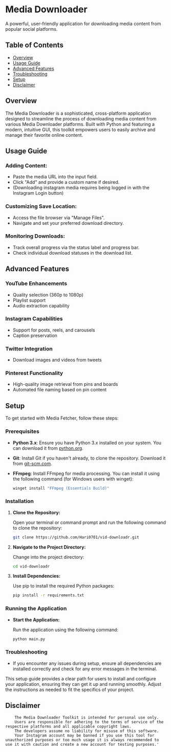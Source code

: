 # Media Downloader

A powerful, user-friendly application for downloading media content from popular social platforms.

## Table of Contents

- [Overview](#overview)
- [Usage Guide](#usage-guide)
- [Advanced Features](#advanced-features)
- [Troubleshooting](#troubleshooting)
- [Setup](#setup)
- [Disclaimer](#disclaimer)


## Overview

The Media Downloader is a sophisticated, cross-platform application designed to streamline the process of downloading media content from various Media Downloader platforms. Built with Python and featuring a modern, intuitive GUI, this toolkit empowers users to easily archive and manage their favorite online content.


## Usage Guide

### Adding Content:

- Paste the media URL into the input field.
- Click "Add" and provide a custom name if desired.
- (Downloading instagram media requires being logged in with the Instagram Login button)

### Customizing Save Location:

- Access the file browser via "Manage Files".
- Navigate and set your preferred download directory.

### Monitoring Downloads:

- Track overall progress via the status label and progress bar.
- Check individual download statuses in the download list.

## Advanced Features

### YouTube Enhancements

- Quality selection (360p to 1080p)
- Playlist support
- Audio extraction capability

### Instagram Capabilities

- Support for posts, reels, and carousels
- Caption preservation

### Twitter Integration

- Download images and videos from tweets

### Pinterest Functionality

- High-quality image retrieval from pins and boards
- Automated file naming based on pin content

## Setup

To get started with Media Fetcher, follow these steps:

### Prerequisites

- **Python 3.x**: Ensure you have Python 3.x installed on your system. You can download it from [python.org](https://www.python.org/).
- **Git**: Install Git if you haven't already, to clone the repository. Download it from [git-scm.com](https://git-scm.com/).
- **FFmpeg**: Install FFmpeg for media processing. You can install it using the following command (for Windows users with winget):

  ```bash
  winget install "FFmpeg (Essentials Build)"
  ```

### Installation

1. **Clone the Repository:**

   Open your terminal or command prompt and run the following command to clone the repository:

   ```bash
   git clone https://github.com/Hari0701/vid-downloadr.git
   ```

2. **Navigate to the Project Directory:**

   Change into the project directory:

   ```bash
   cd vid-downloadr
   ```

3. **Install Dependencies:**

   Use pip to install the required Python packages:

   ```bash
   pip install -r requirements.txt
   ```

### Running the Application

- **Start the Application:**

  Run the application using the following command:

  ```bash
  python main.py
  ```

### Troubleshooting

- If you encounter any issues during setup, ensure all dependencies are installed correctly and check for any error messages in the terminal.

This setup guide provides a clear path for users to install and configure your application, ensuring they can get it up and running smoothly. Adjust the instructions as needed to fit the specifics of your project.

## Disclaimer
```text
    The Media Downloader Toolkit is intended for personal use only. 
    Users are responsible for adhering to the terms of service of the respective platforms and all applicable copyright laws. 
    The developers assume no liability for misuse of this software.
    Your Instagram account may be banned if you use this tool for unauthorized purposes or too much usage it is always recommended to use it with caution and create a new account for testing purposes.'
```
